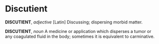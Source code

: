 # Discutient

**DISCUTIENT**, _adjective_ \[Latin\] Discussing; dispersing morbid matter.

**DISCUTIENT**, _noun_ A medicine or application which disperses a tumor or any coagulated fluid in the body; sometimes it is equivalent to carminative.